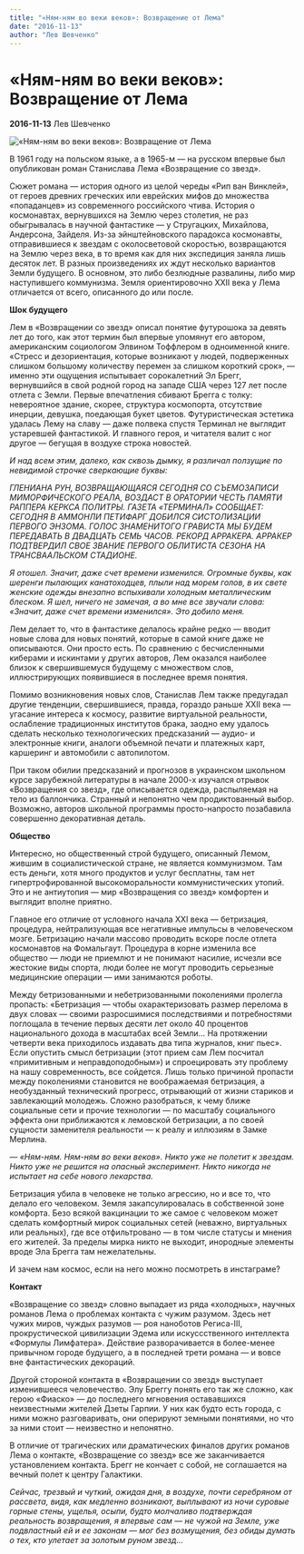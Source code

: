```yaml
---
title: "«Ням-ням во веки веков»: Возвращение от Лема"
date: "2016-11-13"
author: "Лев Шевченко"
---
```


# «Ням-ням во веки веков»: Возвращение от Лема

**2016-11-13** Лев Шевченко

![«Ням-ням во веки веков»: Возвращение от Лема](http://i0.wp.com/www.leport.com.ua/wp-content/uploads/2016/11/lev1090.jpg?resize=1090%2C613)

В 1961 году на польском языке, а в 1965-м — на русском впервые был опубликован роман Станислава Лема «Возвращение со звезд».

Сюжет романа — история одного из целой череды «Рип ван Винклей», от героев древних греческих или еврейских мифов до множества «попаданцев» из современного российского чтива. История о космонавтах, вернувшихся на Землю через столетия, не раз обыгрывалась в научной фантастике — у Стругацких, Михайлова, Андерсона, Зайделя. Из-за эйнштейновского парадокса космонавты, отправившиеся к звездам с околосветовой скоростью, возвращаются на Землю через века, в то время как для них экспедиция заняла лишь десяток лет. В разных произведениях их ждут несколько вариантов Земли будущего. В основном, это либо безлюдные развалины, либо мир наступившего коммунизма. Земля ориентировочно XXII века у Лема отличается от всего, описанного до или после.

**Шок будущего**

Лем в «Возвращении со звезд» описал понятие футурошока за девять лет до того, как этот термин был впервые упомянут его автором, американским социологом Элвином Тоффлером в одноименной книге. «Стресс и дезориентация, которые возникают у людей, подверженных слишком большому количеству перемен за слишком короткий срок», — именно эти ощущения испытывает сорокалетний Эл Брегг, вернувшийся в свой родной город на западе США через 127 лет после отлета с Земли. Первые впечатления сбивают Брегга с толку: невероятное здание, скорее, структура космопорта, отсутствие инерции, девушка, поедающая букет цветов. Футуристическая эстетика удалась Лему на славу — даже полвека спустя Терминал не выглядит устаревшей фантастикой. И главного героя, и читателя валит с ног другое — бегущая в воздухе строка новостей.

*И над всем этим, далеко, как сквозь дымку, я различал ползущие по невидимой строчке сверкающие буквы:*

*ГЛЕНИАНА РУН, ВОЗВРАЩАЮЩАЯСЯ СЕГОДНЯ СО СЪЕМОЗАПИСИ МИМОРФИЧЕСКОГО РЕАЛА, ВОЗДАСТ В ОРАТОРИИ ЧЕСТЬ ПАМЯТИ РАППЕРА КЕРКСА ПОЛИТРЫ. ГАЗЕТА «ТЕРМИНАЛ» СООБЩАЕТ: СЕГОДНЯ В АММОНЛИ ПЕТИФАРГ ДОБИЛСЯ СИСТОЛИЗАЦИИ ПЕРВОГО ЭНЗОМА. ГОЛОС ЗНАМЕНИТОГО ГРАВИСТА МЫ БУДЕМ ПЕРЕДАВАТЬ В ДВАДЦАТЬ СЕМЬ ЧАСОВ. РЕКОРД АРРАКЕРА. АРРАКЕР ПОДТВЕРДИЛ СВОЕ ЗВАНИЕ ПЕРВОГО ОБЛИТИСТА СЕЗОНА НА ТРАНСВААЛЬСКОМ СТАДИОНЕ.*

*Я отошел. Значит, даже счет времени изменился. Огромные буквы, как шеренги пылающих канатоходцев, плыли над морем голов, в их свете женские одежды внезапно вспыхивали холодным металлическим блеском. Я шел, ничего не замечая, а во мне все звучали слова: «Значит, даже счет времени изменился». Это добило меня.*

Лем делает то, что в фантастике делалось крайне редко — вводит новые слова для новых понятий, которые в самой книге даже не описываются. Они просто есть. По сравнению с бесчисленными киберами и искинтами у других авторов, Лем оказался наиболее близок к свершившемуся будущему с множеством слов, иллюстрирующих появившиеся в последнее время понятия.

Помимо возникновения новых слов, Станислав Лем также предугадал другие тенденции, свершившиеся, правда, гораздо раньше XXII века — угасание интереса к космосу, развитие виртуальной реальности, ослабление традиционных институтов брака, заодно ему удалось сделать несколько технологических предсказаний — аудио- и электронные книги, аналоги объемной печати и платежных карт, каршеринг и автомобили с автопилотом.

При таком обилии предсказаний и прогнозов в украинском школьном курсе зарубежной литературы в начале 2000-х изучался отрывок «Возвращения со звезд», где описывается одежда, распыляемая на тело из баллончика. Странный и непонятно чем продиктованный выбор. Возможно, авторов школьной программы просто-напросто позабавила совершенно декоративная деталь.

**Общество**

Интересно, но общественный строй будущего, описанный Лемом, жившим в социалистической стране, не является коммунизмом. Там есть деньги, хотя много продуктов и услуг бесплатны, там нет гипертрофированной высокоморальности коммунистических утопий. Это и не антиутопия — мир «Возвращения со звезд» комфортен и выглядит вполне приятно.

Главное его отличие от условного начала XXI века — бетризация, процедура, нейтрализующая все негативные импульсы в человеческом мозге. Бетризацию начали массово проводить вскоре после отлета космонавтов на Фомальгаут. Процедура в корне изменила все общество — люди не приемлют и не понимают насилие, исчезли все жестокие виды спорта, люди более не могут проводить серьезные медицинские операции — ими занимаются роботы.

Между бетризованными и небетризованными поколениями пролегла пропасть: «Бетризация — чтобы охарактеризовать размер перелома в двух словах — своими разросшимися последствиями и потребностями поглощала в течение первых десяти лет около 40 процентов национального дохода в масштабах всей Земли… На протяжении четверти века приходилось издавать два типа журналов, книг пьес». Если опустить смысл бетризации (этот прием сам Лем посчитал «примитивным и неправдоподобным») и спроецировать эту проблему на нашу современность, все сойдется. Лишь только причиной пропасти между поколениями становится не воображаемая бетризация, а необузданный технический прогресс, отрывающий от жизни стариков и завлекающий молодежь. Сложно разобраться, к чему ближе социальные сети и прочие технологии — по масштабу социального эффекта они приближаются к лемовской бетризации, а по своей сущности заменителя реальности — к реалу и иллюзиям в Замке Мерлина.

*— «Ням-ням. Ням-ням во веки веков». Никто уже не полетит к звездам. Никто уже не решится на опасный эксперимент. Никто никогда не испытает на себе нового лекарства.*

Бетризация убила в человеке не только агрессию, но и все то, что делало его человеком. Земля закапсулировалась в собственной зоне комфорта. Безо всякой вакцинации то же самое с человеком может сделать комфортный мирок социальных сетей (неважно, виртуальных или реальных), где все отфильтровано — в том числе статусы и мнения его жителей. За пределы мирка никто не выходит, инородные элементы вроде Эла Брегга там нежелательны.

И зачем нам космос, если на него можно посмотреть в инстаграме?

**Контакт**

«Возвращение со звезд» словно выпадает из ряда «холодных», научных романов Лема о проблемах контакта с чужим разумом. Здесь нет чужих миров, чуждых разумов — роя наноботов Региса-III, прокрустической цивилизации Эдема или искуссственного интеллекта «Формулы Лимфатера». Действие разворачивается в более-менее привычном городе будущего, а в последней трети романа — и вовсе вне фантастических декораций.

Другой стороной контакта в «Возвращении со звезд» выступает изменившееся человечество. Элу Бреггу понять его так же сложно, как герою «Фиаско» — до последнего мгновения остававшихся неизвестными жителей Дзеты Гарпии. У них как будто есть города, с ними можно разговаривать, они оперируют земными понятиями, но что за ними стоит — неизвестно и непонятно.

В отличие от трагических или драматических финалов других романов Лема о контакте, «Возвращение со звезд» все же заканчивается установлением контакта. Брегг не кончает с собой, не соглашается на вечный полет к центру Галактики.

*Сейчас, трезвый и чуткий, ожидая дня, в воздухе, почти серебряном от рассвета, видя, как медленно возникают, выплывают из ночи суровые горные стены, ущелья, осыпи, будто молчаливо подтверждая реальность возвращения, я впервые сам — не чужой на Земле, уже подвластный ей и ее законам — мог без возмущения, без обиды думать о тех, кто улетает за золотым руном звезд…*